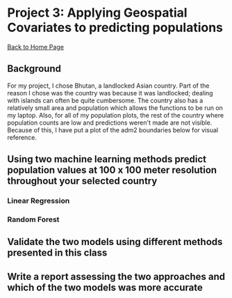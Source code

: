 # Project 3: Applying Geospatial Covariates to predicting populations

[Back to Home Page](https://jeremy-swack.github.io/applied-machine-learning/)

## Background

For my project, I chose Bhutan, a landlocked Asian country. Part of the reason I chose was the country was because it was landlocked; dealing with islands can often be quite cumbersome. The country also has a relatively small area and population which allows the functions to be run on my laptop. Also, for all of my population plots, the rest of the country where population counts are low and predictions weren't made are not visible. Because of this, I have put a plot of the adm2 boundaries below for visual reference.



## Using two machine learning methods predict population values at 100 x 100 meter resolution throughout your selected country

### Linear Regression



### Random Forest

## Validate the two models using different methods presented in this class

## Write a report assessing the two approaches and which of the two models was more accurate

